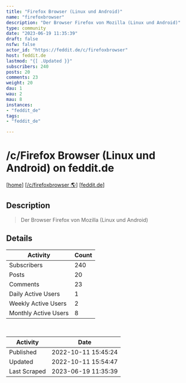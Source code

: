 ```yaml
---
title: "Firefox Browser (Linux und Android)" 
name: "firefoxbrowser"
description: "Der Browser Firefox von Mozilla (Linux und Android)"
type: community
date: "2023-06-19 11:35:39"
draft: false
nsfw: false
actor_id: "https://feddit.de/c/firefoxbrowser"
host: feddit.de
lastmod: "{[ .Updated }}"
subscribers: 240
posts: 20
comments: 23
weight: 20
dau: 1
wau: 2
mau: 8
instances:
- "feddit_de"
tags: 
- "feddit_de"

---
```


# /c/Firefox Browser (Linux und Android) on feddit.de

[[home](/)]
[[/c/firefoxbrowser 🌎](https://feddit.de/c/firefoxbrowser)]
[[feddit.de](/instances/feddit_de)]


## Description 

<blockquote class="description">
Der Browser Firefox von Mozilla (Linux und Android)
</blockquote>


## Details

| Activity | Count  |
|----------------------|---|
| Subscribers          | 240 |
| Posts                | 20  |
| Comments             | 23  |
| Daily Active Users   | 1  |
| Weekly Active Users  | 2  |
| Monthly Active Users | 8  |

<br>

| Activity | Date |
|----------------------|---|
| Published            | 2022-10-11 15:45:24 |
| Updated              | 2022-10-11 15:54:47 |
| Last Scraped         | 2023-06-19 11:35:39 |
